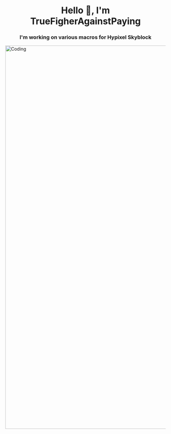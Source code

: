 <h1 align="center">Hello 👋, I'm TrueFigherAgainstPaying</h1>
<h3 align="center">I'm working on various macros for Hypixel Skyblock</h3>

<img align="right" alt="Coding" width="1200" src="https://i.pinimg.com/originals/f1/63/11/f16311fd0c32786525f471c685bc516e.gif">

